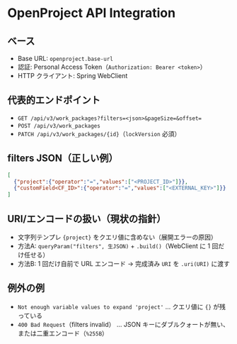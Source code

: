 # OpenProject API Integration

## ベース
- Base URL: `openproject.base-url`
- 認証: Personal Access Token（`Authorization: Bearer <token>`）
- HTTP クライアント: Spring WebClient

## 代表的エンドポイント
- `GET /api/v3/work_packages?filters=<json>&pageSize=&offset=`
- `POST /api/v3/work_packages`
- `PATCH /api/v3/work_packages/{id}`（`lockVersion` 必須）

## filters JSON（正しい例）
```json
[
  {"project":{"operator":"=","values":["<PROJECT_ID>"]}},
  {"customField<CF_ID>":{"operator":"=","values":["<EXTERNAL_KEY>"]}}
]
```

## URI/エンコードの扱い（現状の指針）
- 文字列テンプレ `{project}` をクエリ値に含めない（展開エラーの原因）
- 方法A: `queryParam("filters", 生JSON)` + `.build()`（WebClient に 1 回だけ任せる）
- 方法B: 1 回だけ自前で URL エンコード → 完成済み `URI` を `.uri(URI)` に渡す

## 例外の例
- `Not enough variable values to expand 'project'` … クエリ値に `{}` が残っている
- `400 Bad Request`（filters invalid） … JSON キーにダブルクォートが無い、または二重エンコード（`%255B`）
